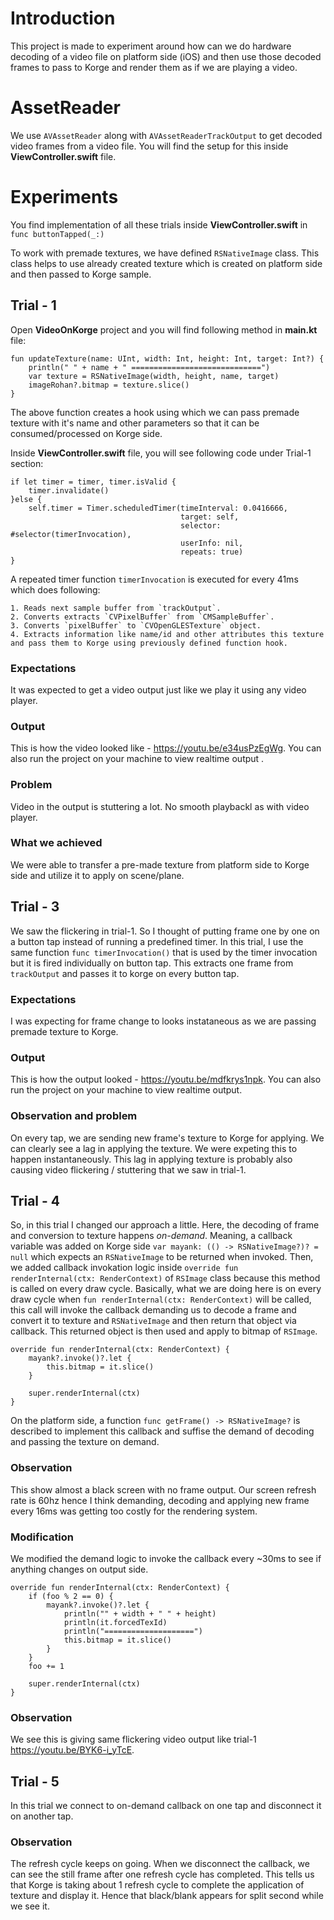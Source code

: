 # Introduction
This project is made to experiment around how can we do hardware decoding of a video file on platform side (iOS) and then use those decoded frames to pass to Korge and render them as if we are playing a video.

# AssetReader
We use `AVAssetReader` along with `AVAssetReaderTrackOutput` to get decoded video frames from a video file. You will find the setup for this inside **ViewController.swift** file.

# Experiments

You find implementation of all these trials inside **ViewController.swift** in `func buttonTapped(_:)`

To work with premade textures, we have defined `RSNativeImage` class. This class helps to use already created texture which is created on platform side and then passed to Korge sample.

## Trial - 1
Open **VideoOnKorge** project and you will find following method in **main.kt** file:
```
fun updateTexture(name: UInt, width: Int, height: Int, target: Int?) {
	println(" " + name + " =============================")
	var texture = RSNativeImage(width, height, name, target)
	imageRohan?.bitmap = texture.slice()
}
```
The above function creates a hook using which we can pass premade texture with it's name and other parameters so that it can be consumed/processed on Korge side.

Inside **ViewController.swift** file, you will see following code under Trial-1 section:
```
if let timer = timer, timer.isValid {
    timer.invalidate()
}else {
    self.timer = Timer.scheduledTimer(timeInterval: 0.0416666,
                                      target: self,
                                      selector: #selector(timerInvocation),
                                      userInfo: nil,
                                      repeats: true)
}
```
A repeated timer function `timerInvocation` is executed for every 41ms which does following:

    1. Reads next sample buffer from `trackOutput`.
    2. Converts extracts `CVPixelBuffer` from `CMSampleBuffer`.
    3. Converts `pixelBuffer` to `CVOpenGLESTexture` object.
    4. Extracts information like name/id and other attributes this texture and pass them to Korge using previously defined function hook.

### Expectations
It was expected to get a video output just like we play it using any video player.

### Output
This is how the video looked like - https://youtu.be/e34usPzEgWg. You can also run the project on your machine to view realtime output .

### Problem
Video in the output is stuttering a lot. No smooth playbackl as with video player.

### What we achieved
We were able to transfer a pre-made texture from platform side to Korge side and utilize it to apply on scene/plane.

## Trial - 3
We saw the flickering in trial-1. So I thought of putting frame one by one on a button tap instead of running a predefined timer. In this trial, I use the same function `func timerInvocation()` that is used by the timer invocation but it is fired individually on button tap. This extracts one frame from `trackOutput` and passes it to korge on every button tap.

### Expectations
I was expecting for frame change to looks instataneous as we are passing premade texture to Korge.

### Output
This is how the output looked - https://youtu.be/mdfkrys1npk. You can also run the project on your machine to view realtime output.

### Observation and problem
On every tap, we are sending new frame's texture to Korge for applying. We can clearly see a lag in applying the texture. We were expeting this to happen instantaneously. This lag in applying texture is probably also causing video flickering / stuttering that we saw in trial-1.

## Trial - 4
So, in this trial I changed our approach a little. Here, the decoding of frame and conversion to texture happens *on-demand*. Meaning, a callback variable was added on Korge side `var mayank: (() -> RSNativeImage?)? = null` which expects an `RSNativeImage` to be returned when invoked. Then, we added callback invokation logic inside `override fun renderInternal(ctx: RenderContext)` of `RSImage` class because this method is called on every draw cycle. Basically, what we are doing here is on every draw cycle when `fun renderInternal(ctx: RenderContext)` will be called, this call will invoke the callback demanding us to decode a frame and convert it to texture and `RSNativeImage` and then return that object via callback. This returned object is then used and apply to bitmap of `RSImage`.

```
override fun renderInternal(ctx: RenderContext) {
    mayank?.invoke()?.let {
		this.bitmap = it.slice()
	}

	super.renderInternal(ctx)
}
```

On the platform side, a function `func getFrame() -> RSNativeImage?` is described to implement this callback and suffise the demand of decoding and passing the texture on demand.

### Observation
This show almost a black screen with no frame output. Our screen refresh rate is 60hz hence I think demanding, decoding and applying new frame every 16ms was getting too costly for the rendering system.

### Modification
We modified the demand logic to invoke the callback every ~30ms to see if anything changes on output side.

```
override fun renderInternal(ctx: RenderContext) {
	if (foo % 2 == 0) {
		mayank?.invoke()?.let {
			println("" + width + " " + height)
			println(it.forcedTexId)
			println("====================")
			this.bitmap = it.slice()
		}
	}
	foo += 1

	super.renderInternal(ctx)
}
```

### Observation
We see this is giving same flickering video output like trial-1 https://youtu.be/BYK6-i_yTcE.

## Trial - 5
In this trial we connect to on-demand callback on one tap and disconnect it on another tap.

### Observation
The refresh cycle keeps on going. When we disconnect the callback, we can see the still frame after one refresh cycle has completed. This tells us that Korge is taking about 1 refresh cycle to complete the application of texture and display it. Hence that black/blank appears for split second while we see it.


